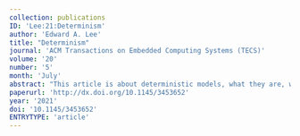 ```yaml
---
collection: publications
ID: 'Lee:21:Determinism'
author: 'Edward A. Lee'
title: "Determinism"
journal: 'ACM Transactions on Embedded Computing Systems (TECS)'
volume: '20'
number: '5'
month: 'July'
abstract: "This article is about deterministic models, what they are, why they are useful, and what their limitations are. First, the article emphasizes that determinism is a property of models, not of physical systems. Whether a model is deterministic or not depends on how one defines the inputs and behavior of the model. To define behavior, one has to define an observer. The article compares and contrasts two classes of ways to define an observer, one based on the notion of 'state' and another that more flexibly defines the observables. The notion of 'state' is shown to be problematic and lead to nondeterminism that is avoided when the observables are defined differently. The article examines determinism in models of the physical world. In what may surprise many readers, it shows that Newtonian physics admits nondeterminism and that quantum physics may be interpreted as a deterministic model. Moreover, it shows that both relativity and quantum physics undermine the notion of 'state' and therefore require more flexible ways of defining observables. Finally, the article reviews results showing that sufficiently rich sets of deterministic models are incomplete. Specifically, nondeterminism is inescapable in any system of models rich enough to encompass Newton's laws."
paperurl: 'http://dx.doi.org/10.1145/3453652'
year: '2021'
doi: '10.1145/3453652'
ENTRYTYPE: 'article'
---
```


